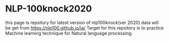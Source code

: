 # NLP-100knock2020

this page is repsitory for latest version of nlp100knock(ver 2020)
data will be get from  https://nlp100.github.io/ja/
Target for this repsitory is to practice Machine learning technique for Natural language processing.
 